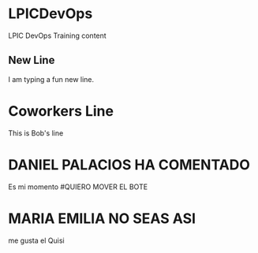 # LPICDevOps
LPIC DevOps Training content
## New Line
I am typing a fun new line.
# Coworkers Line
This is Bob's line
# DANIEL PALACIOS HA COMENTADO
Es mi momento
#QUIERO MOVER EL BOTE

# MARIA EMILIA NO SEAS ASI
me gusta el Quisi
